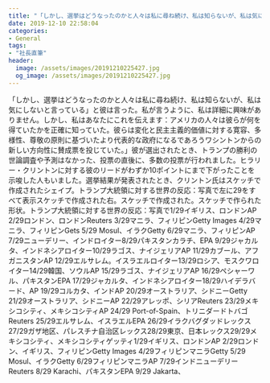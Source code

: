 ```yaml
---
title: "「しかし、選挙はどうなったのかと人々は私に尋ね続け、私は知らないが、私は気にしないと言っている」と彼は言った。"
date: 2019-12-10 22:58:04
categories:
- General
tags:
- "社長直筆"
header:
  image: /assets/images/20191210225427.jpg
  og_image: /assets/images/20191210225427.jpg
---
```


「しかし、選挙はどうなったのかと人々は私に尋ね続け、私は知らないが、私は気にしないと言っている」と彼は言った。私が言うように、私は詳細に興味がありません。しかし、私はあなたにこれを伝えます：アメリカの人々は彼らが何を得ていたかを正確に知っていた。彼らは変化と民主主義的価値に対する寛容、多様性、尊敬の原則に基づいたより代表的な政府になるであろうワシントンからの新しい方向性に賛成票を投じていた。」彼が選出されたとき、トランプの勝利の世論調査や予測はなかった、投票の直後に、多数の投票が行われました。ヒラリー・クリントンに対する彼のリードがわずか10ポイントにまで下がったことを示唆した人もいました。選挙結果が発表されたとき、クリントン氏はスケッチで作成されたシェイプ。トランプ大統領に対する世界の反応：写真で左に29をすべて表示スケッチで作成された右。スケッチで作成された。スケッチで作られた形状。トランプ大統領に対する世界の反応：写真で1/29イギリス、ロンドンAP 2/29ロンドン、ロンドンReuters 3/29マニラ、フィリピンGetty Images 4/29マニラ、フィリピンGets 5/29 Mosul、イラクGetty 6/29マニラ、フィリピンAP 7/29ニューデリー、インドロイター8/29パキスタンカラチ、EPA 9/29ジャカルタ、インドネシアロイター10/29ラゴス、ナイジェリアAP 11/29カブール、アフガニスタンAP 12/29エルサレム。イスラエルロイター13/29ロシア、モスクワロイター14/29韓国、ソウルAP 15/29ラゴス、ナイジェリアAP 16/29ペシャーワル、パキスタンEPA 17/29ジャカルタ、インドネシアロイター18/29ハイデラバード、AP 19/29コルカタ、インドAP 20/29オーストラリア、シドニーGetty 21/29オーストラリア、シドニーAP 22/29アレッポ、シリアReuters 23/29メキシコシティ、メキシコシティAP 24/29 Port-of-Spain、トリニダードトバゴReuters 25/29エルサレム、イスラエルEPA 26/29イラクバグダッドレックス27/29ガザ地区、パレスチナ自治区レックス28/29東京、日本レックス29/29メキシコシティ、メキシコシティゲッティ1/29イギリス、ロンドンAP 2/29ロンドン、イギリス、フィリピンGetty Images 4/29フィリピンマニラGetty 5/29 Mosul、イラクGetty 6/29フィリピンマニラAP 7/29インドニューデリーReuters 8/29 Karachi、パキスタンEPA 9/29 Jakarta、
